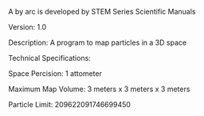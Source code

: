 A by arc is developed by STEM Series Scientific Manuals

Version: 1.0

Description: A program to map particles in a 3D space

Technical Specifications:

Space Percision: 1 attometer

Maximum Map Volume: 3 meters x 3 meters x 3 meters

Particle Limit: 209622091746699450
